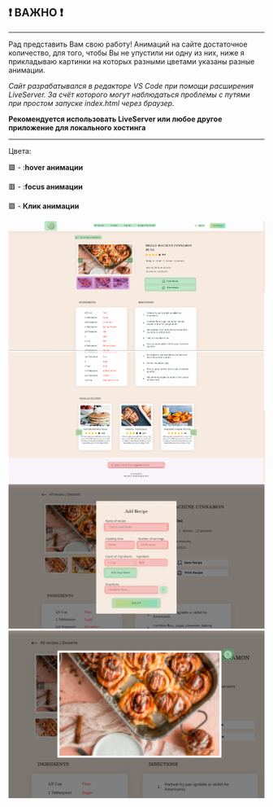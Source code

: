 ## :heavy_exclamation_mark: ВАЖНО :heavy_exclamation_mark:
___
Рад представить Вам свою работу! Анимаций на сайте достаточное количество, для того, чтобы Вы не упустили ни одну из них, ниже я прикладываю картинки на которых разными цветами указаны разные анимации. 

*Сайт разрабатывался в редакторе VS Code при помощи расширения LiveServer. За счёт которого могут наблюдаться проблемы с путями при простом запуске index.html через браузер.*

**Рекомендуется использовать LiveServer или любое другое приложение для локального хостинга**
___
Цвета:

🟩 - :**hover анимации**

🟥 - :**focus анимации**

🟪 - **Клик анимации**





![Иллюстрация к проекту](https://github.com/Scheffio/WhenSheBites/raw/dev/ReadMeImgs/1.png)
![Иллюстрация к проекту](https://github.com/Scheffio/WhenSheBites/raw/dev/ReadMeImgs/2.png)
![Иллюстрация к проекту](https://github.com/Scheffio/WhenSheBites/raw/dev/ReadMeImgs/3.png)
![Иллюстрация к проекту](https://github.com/Scheffio/WhenSheBites/raw/dev/ReadMeImgs/4.png)
